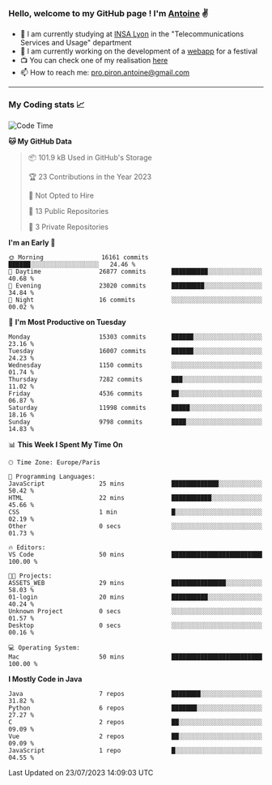 ### Hello, welcome to my GitHub page ! I'm [Antoine](https://github.com/AntoinePiron) ✌️

- 🌱 I am currently studying at [INSA Lyon](https://www.insa-lyon.fr) in the "Telecommunications Services and Usage" department
- 🔭 I am currently working on the development of a [webapp](https://github.com/24HeuresINSA/Overbookd) for a festival
- 📺 You can check one of my realisation [here](https://astustc.fr)
- 📫 How to reach me: [pro.piron.antoine@gmail.com](mailto:pro.piron.antoine@gmail.com)

---

### My Coding stats 📈
<!--START_SECTION:waka-->
![Code Time](http://img.shields.io/badge/Code%20Time-173%20hrs%2021%20mins-blue)

**🐱 My GitHub Data** 

> 📦 101.9 kB Used in GitHub's Storage 
 > 
> 🏆 23 Contributions in the Year 2023
 > 
> 🚫 Not Opted to Hire
 > 
> 📜 13 Public Repositories 
 > 
> 🔑 3 Private Repositories 
 > 
**I'm an Early 🐤** 

```text
🌞 Morning                16161 commits       ██████░░░░░░░░░░░░░░░░░░░   24.46 % 
🌆 Daytime                26877 commits       ██████████░░░░░░░░░░░░░░░   40.68 % 
🌃 Evening                23020 commits       █████████░░░░░░░░░░░░░░░░   34.84 % 
🌙 Night                  16 commits          ░░░░░░░░░░░░░░░░░░░░░░░░░   00.02 % 
```
📅 **I'm Most Productive on Tuesday** 

```text
Monday                   15303 commits       ██████░░░░░░░░░░░░░░░░░░░   23.16 % 
Tuesday                  16007 commits       ██████░░░░░░░░░░░░░░░░░░░   24.23 % 
Wednesday                1150 commits        ░░░░░░░░░░░░░░░░░░░░░░░░░   01.74 % 
Thursday                 7282 commits        ███░░░░░░░░░░░░░░░░░░░░░░   11.02 % 
Friday                   4536 commits        ██░░░░░░░░░░░░░░░░░░░░░░░   06.87 % 
Saturday                 11998 commits       █████░░░░░░░░░░░░░░░░░░░░   18.16 % 
Sunday                   9798 commits        ████░░░░░░░░░░░░░░░░░░░░░   14.83 % 
```


📊 **This Week I Spent My Time On** 

```text
🕑︎ Time Zone: Europe/Paris

💬 Programming Languages: 
JavaScript               25 mins             █████████████░░░░░░░░░░░░   50.42 % 
HTML                     22 mins             ███████████░░░░░░░░░░░░░░   45.66 % 
CSS                      1 min               █░░░░░░░░░░░░░░░░░░░░░░░░   02.19 % 
Other                    0 secs              ░░░░░░░░░░░░░░░░░░░░░░░░░   01.73 % 

🔥 Editors: 
VS Code                  50 mins             █████████████████████████   100.00 % 

🐱‍💻 Projects: 
ASSETS_WEB               29 mins             ███████████████░░░░░░░░░░   58.03 % 
01-login                 20 mins             ██████████░░░░░░░░░░░░░░░   40.24 % 
Unknown Project          0 secs              ░░░░░░░░░░░░░░░░░░░░░░░░░   01.57 % 
Desktop                  0 secs              ░░░░░░░░░░░░░░░░░░░░░░░░░   00.16 % 

💻 Operating System: 
Mac                      50 mins             █████████████████████████   100.00 % 
```

**I Mostly Code in Java** 

```text
Java                     7 repos             ████████░░░░░░░░░░░░░░░░░   31.82 % 
Python                   6 repos             ███████░░░░░░░░░░░░░░░░░░   27.27 % 
C                        2 repos             ██░░░░░░░░░░░░░░░░░░░░░░░   09.09 % 
Vue                      2 repos             ██░░░░░░░░░░░░░░░░░░░░░░░   09.09 % 
JavaScript               1 repo              █░░░░░░░░░░░░░░░░░░░░░░░░   04.55 % 
```




 Last Updated on 23/07/2023 14:09:03 UTC
<!--END_SECTION:waka-->
